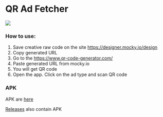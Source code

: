 # QR Ad Fetcher

<img src="https://img.shields.io/badge/IAB%20SDK%20version-1.5.0-brightgreen">

### How to use:

1. Save creative raw code on the site https://designer.mocky.io/design
2. Copy generated URL
3. Go to the https://www.qr-code-generator.com/
4. Paste generated URL from mocky.io
5. You will get QR code
6. Open the app. Click on the ad type and scan QR code

### APK

APK are [here](app/release)

[Releases](../../releases) also contain APK